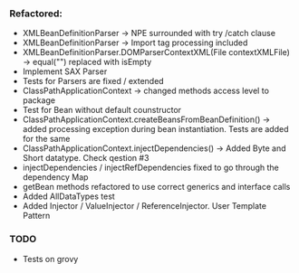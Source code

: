 ### Refactored:
* XMLBeanDefinitionParser -> NPE surrounded with try /catch clause
* XMLBeanDefinitionParser -> Import tag processing included
* XMLBeanDefinitionParser.DOMParserContextXML(File contextXMLFile) -> equal("") replaced with isEmpty
* Implement SAX Parser
* Tests for Parsers are fixed / extended
* ClassPathApplicationContext -> changed methods access level to package
* Test for Bean without default counstructor
* ClassPathApplicationContext.createBeansFromBeanDefinition() -> added processing exception during bean instantiation. Tests are added for the same
* ClassPathApplicationContext.injectDependencies() -> Added Byte and Short datatype. Check qestion #3
* injectDependencies / injectRefDependencies fixed to go through the dependency Map
* getBean methods refactored to use correct generics and interface calls
* Added AllDataTypes test
* Added Injector / ValueInjector / ReferenceInjector. User Template Pattern

### TODO
* Tests on grovy